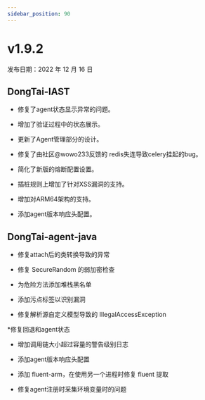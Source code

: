 ```yaml
---
sidebar_position: 90
---
```


# v1.9.2

发布日期：2022 年 12 月 16 日

## **DongTai-IAST**

- 修复了agent状态显示异常的问题。

- 增加了验证过程中的状态展示。

- 更新了Agent管理部分的设计。

- 修复了由社区@wowo233反馈的 redis失连导致celery挂起的bug。

- 简化了新版的熔断配置设置。

- 插桩规则上增加了针对XSS漏洞的支持。

- 增加对ARM64架构的支持。

- 添加agent版本响应头配置。

## **DongTai-agent-java**

* 修复attach后的类转换导致的异常

* 修复 SecureRandom 的弱加密检查

* 为危险方法添加堆栈黑名单

* 添加污点标签以识别漏洞

* 修复解析源自定义模型导致的 IllegalAccessException

*修复回退和agent状态

* 增加调用链大小超过容量的警告级别日志

* 添加agent版本响应头配置

* 添加 fluent-arm，在使用另一个进程时修复 fluent 提取

* 修复agent注册时采集环境变量时的问题
